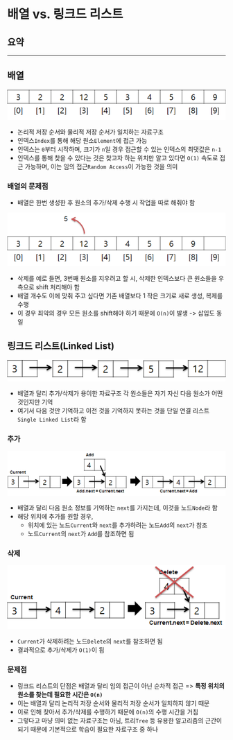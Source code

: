 # 배열 vs. 링크드 리스트

## 요약


---

## 배열
![img.png](img.png)
- 논리적 저장 순서와 물리적 저장 순서가 일치하는 자료구조
- 인덱스`Index`를 통해 해당 원소`Element`에 접근 가능
- 인덱스는 `0`부터 시작하며, 크기가 `n`일 경우 접근할 수 있는 인덱스의 최댓값은 `n-1`
- 인덱스를 통해 찾을 수 있다는 것은 찾고자 하는 위치만 알고 있다면 `O(1)` 속도로 접근 가능하며, 이는 임의 접근`Random Access`이 가능한 것을 의미

### 배열의 문제점
- 배열은 한번 생성한 후 원소의 추가/삭제 수행 시 작업을 따로 해줘야 함

![img_1.png](img_1.png)

- 삭제를 예로 들면, 3번째 원소를 지우려고 할 시, 삭제한 인덱스보다 큰 원소들을 우측으로 shift 처리해야 함
- 배열 개수도 이에 맞춰 주고 싶다면 기존 배열보다 1 작은 크기로 새로 생성, 복제를 수행
- 이 경우 최악의 경우 모든 원소를 shift해야 하기 때문에 `O(n)`이 발생 -> 삽입도 동일

## 링크드 리스트(Linked List)

![img_2.png](img_2.png)

- 배열과 달리 추가/삭제가 용이한 자료구조 각 원소들은 자기 자신 다음 원소가 어떤 것인지만 기억
- 여기서 다음 것만 기억하고 이전 것을 기억하지 못하는 것을 단일 연결 리스트`Single Linked List`라 함

### 추가

![img_3.png](img_3.png)

- 배열과 달리 다음 원소 정보를 기억하는 `next`를 가지는데, 이것을 노드`Node`라 함
- 해당 위치에 추가를 원할 경우,
  - 위치에 있는 노드`Current`와 `next`를 추가하려는 노드`Add`의 `next`가 참조
  - 노드`Current`의 `next`가 `Add`를 참조하면 됨

### 삭제

![img_4.png](img_4.png)

- `Current`가 삭제하려는 노드`Delete`의 `next`를 참조하면 됨
- 결과적으로 추가/삭제가 `O(1)`이 됨

### 문제점

- 링크드 리스트의 단점은 배열과 달리 임의 접근이 아닌 순차적 접근 => **특정 위치의 원소를 찾는데 필요한 시간은 `O(n)`**
- 이는 배열과 달리 논리적 저장 순서와 물리적 저장 순서가 일치하지 않기 때문
- 이로 인해 찾아서 추가/삭제를 수행하기 때문에 `O(n)`의 수행 시간을 거침
- 그렇다고 마냥 의미 없는 자료구조는 아님, 트리`Tree` 등 유용한 알고리즘의 근간이 되기 때문에 기본적으로 학습이 필요한 자료구조 중 하나